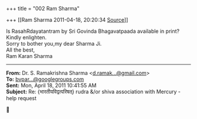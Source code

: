 +++
title = "002 Ram Sharma"

+++
[[Ram Sharma	2011-04-18, 20:20:34 [Source](https://groups.google.com/g/bvparishat/c/kF7I2M4UHOk)]]



Is RasahRdayatantram by Sri Govinda Bhagavatpaada available in print?  
 Kindly enlighten.  
 Sorry to bother you,my dear Sharma Ji.  
 All the best,  
 Ram Karan Sharma  

  

------------------------------------------------------------------------

**From:** Dr. S. Ramakrishna Sharma \<[d.ramak...@gmail.com]()\>  
**To:** [bvpar...@googlegroups.com]()  
**Sent:** Mon, April 18, 2011 10:41:55 AM  
**Subject:** Re: {भारतीयविद्वत्परिषत्} rudra &/or shiva association with Mercury - help request  



